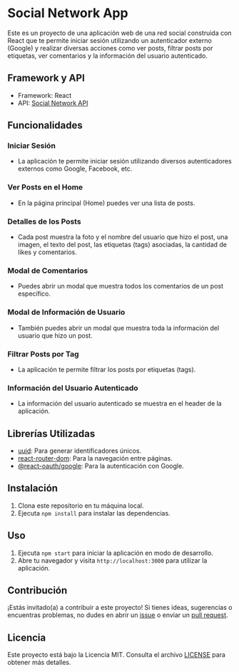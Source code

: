 # Social Network App

Este es un proyecto de una aplicación web de una red social construida con React que te permite iniciar sesión utilizando un autenticador externo (Google) y realizar diversas acciones como ver posts, filtrar posts por etiquetas, ver comentarios y la información del usuario autenticado.

## Framework y API

- Framework: React
- API: [Social Network API](https://dummyapi.io/)

## Funcionalidades

### Iniciar Sesión
- La aplicación te permite iniciar sesión utilizando diversos autenticadores externos como Google, Facebook, etc.

### Ver Posts en el Home
- En la página principal (Home) puedes ver una lista de posts.

### Detalles de los Posts
- Cada post muestra la foto y el nombre del usuario que hizo el post, una imagen, el texto del post, las etiquetas (tags) asociadas, la cantidad de likes y comentarios.

### Modal de Comentarios
- Puedes abrir un modal que muestra todos los comentarios de un post específico.

### Modal de Información de Usuario
- También puedes abrir un modal que muestra toda la información del usuario que hizo un post.

### Filtrar Posts por Tag
- La aplicación te permite filtrar los posts por etiquetas (tags).

### Información del Usuario Autenticado
- La información del usuario autenticado se muestra en el header de la aplicación.

## Librerías Utilizadas

- [uuid](https://www.npmjs.com/package/uuid): Para generar identificadores únicos.
- [react-router-dom](https://www.npmjs.com/package/react-router-dom): Para la navegación entre páginas.
- [@react-oauth/google](https://www.npmjs.com/package/@react-oauth/google): Para la autenticación con Google.

## Instalación

1. Clona este repositorio en tu máquina local.
2. Ejecuta `npm install` para instalar las dependencias.

## Uso

1. Ejecuta `npm start` para iniciar la aplicación en modo de desarrollo.
2. Abre tu navegador y visita `http://localhost:3000` para utilizar la aplicación.

## Contribución

¡Estás invitado(a) a contribuir a este proyecto! Si tienes ideas, sugerencias o encuentras problemas, no dudes en abrir un [issue](https://github.com/tuusuario/social-network-app/issues) o enviar un [pull request](https://github.com/tuusuario/social-network-app/pulls).

## Licencia

Este proyecto está bajo la Licencia MIT. Consulta el archivo [LICENSE](LICENSE) para obtener más detalles.
